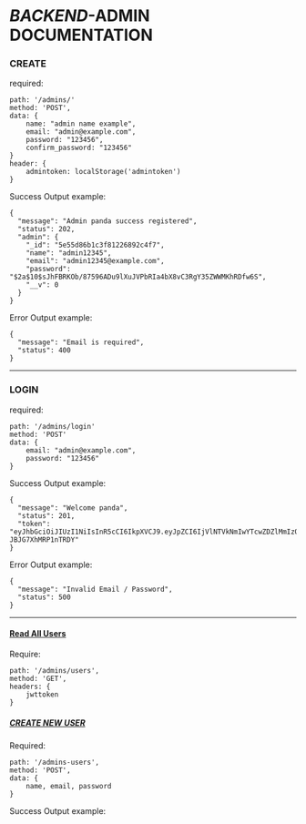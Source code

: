 #     *BACKEND*-ADMIN DOCUMENTATION



### **CREATE**

required: 

```
path: '/admins/'
method: 'POST',
data: {
	name: "admin name example",
	email: "admin@example.com",
	password: "123456",
	confirm_password: "123456"
}
header: {
	admintoken: localStorage('admintoken')
}
```

Success Output example: 

```
{
  "message": "Admin panda success registered",
  "status": 202,
  "admin": {
    "_id": "5e55d86b1c3f81226892c4f7",
    "name": "admin12345",
    "email": "admin12345@example.com",
    "password": "$2a$10$sJhFBRKOb/87596ADu9lXuJVPbRIa4bX8vC3RgY35ZWWMKhRDfw6S",
    "__v": 0
  }
}
```

Error Output example: 

```
{
  "message": "Email is required",
  "status": 400
}
```

------



### **LOGIN**

required: 

```
path: '/admins/login'
method: 'POST'
data: {
	email: "admin@example.com",
	password: "123456"
}

```

Success Output example: 

```
{
  "message": "Welcome panda",
  "status": 201,
  "token": "eyJhbGciOiJIUzI1NiIsInR5cCI6IkpXVCJ9.eyJpZCI6IjVlNTVkNmIwYTcwZDZlMmIzODc4MDhjNyIsImVtYWlsIjoiYWRtaW4xMjM0QGdtYWlsLmNvbSIsImlhdCI6MTU4MjY4NDM0MX0.Lw6LZ3W_mNMy18HQFZRByM1pol-JBJG7XhMRP1nTRDY"
}
```

Error Output example: 

```
{
  "message": "Invalid Email / Password",
  "status": 500
}
```

------



#### **<u>Read All Users</u>**

Require: 

```
path: '/admins/users',
method: 'GET',
headers: {
	jwttoken
}
```





##### **<u>CREATE NEW USER</u>**

Required: 

```
path: '/admins-users',
method: 'POST',
data: {
	name, email, password
}
```

Success Output example: 

​	